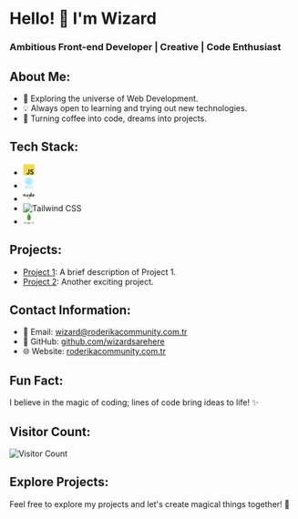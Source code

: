 # Hello! 🚀 I'm Wizard


### Ambitious Front-end Developer | Creative | Code Enthusiast

## About Me:
- 🚀 Exploring the universe of Web Development.
- 💡 Always open to learning and trying out new technologies.
- 🌈 Turning coffee into code, dreams into projects.

## Tech Stack:
- <img src="https://raw.githubusercontent.com/devicons/devicon/master/icons/javascript/javascript-original.svg" alt="JavaScript" width="20" height="20"/> 
- <img src="https://raw.githubusercontent.com/devicons/devicon/master/icons/react/react-original-wordmark.svg" alt="React" width="20" height="20"/> 
- <img src="https://raw.githubusercontent.com/devicons/devicon/master/icons/nodejs/nodejs-original-wordmark.svg" alt="Node.js" width="20" height="20"/> 
- <img src="https://www.vectorlogo.zone/logos/tailwindcss/tailwindcss-icon.svg" alt="Tailwind CSS" width="20" height="20"/> 
- <img src="https://raw.githubusercontent.com/devicons/devicon/master/icons/mongodb/mongodb-original-wordmark.svg" alt="MongoDB" width="20" height="20"/> 

## Projects:
- [Project 1](https://github.com/wizard/project1): A brief description of Project 1.
- [Project 2](https://github.com/wizard/project2): Another exciting project.

## Contact Information:
- 📧 Email: wizard@roderikacommunity.com.tr
- 🔗 GitHub: [github.com/wizardsarehere](https://github.com/wizardsarehere)
- 🌐 Website: [roderikacommunity.com.tr](https://roderikacommunity.com.tr)

## Fun Fact:
I believe in the magic of coding; lines of code bring ideas to life! ✨

## Visitor Count:
![Visitor Count](https://profile-counter.glitch.me/wizard/count.svg)

## Explore Projects:
Feel free to explore my projects and let's create magical things together! 🚀

